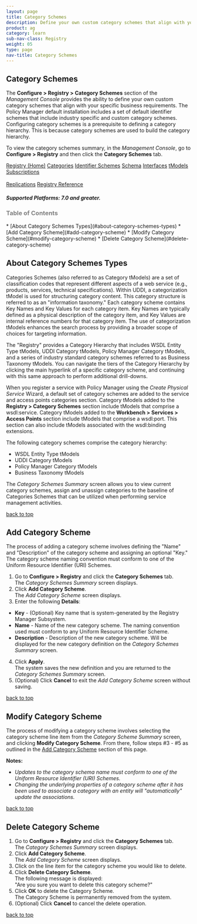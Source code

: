 ```yaml
---
layout: page
title: Category Schemes
description: Define your own custom category schemes that align with your specific business requirements, a prerequisite to defining a category hierarchy.
product: ag
category: learn
sub-nav-class: Registry
weight: 05
type: page
nav-title: Category Schemes
---
```



## Category Schemes
The **Configure > Registry > Category Schemes** section of the *Management Console* provides the ability to define your own custom category schemes that align with your specific business requirements. The Policy Manager default installation includes a set  of default identifier schemes that include industry specific and custom category schemes. Configuring category schemes is a prerequisite to defining a category hierarchy. This is because category schemes are used to build the category hierarchy.

To view the category schemes summary, in the *Management Console*, go to **Configure > Registry** and then click the **Category Schemes** tab.

<a href="registry_toc.html" class="button secondary">Registry (Home)</a> <a href="categories.html" class="button secondary">Categories</a> <a href="identifier_schemes.html" class="button secondary">Identifier Schemes</a> <a href="schema.html" class="button secondary">Schema</a> <a href="interfaces.html" class="button secondary">Interfaces</a> <a href="tmodels.html" class="button secondary">tModels</a> <a href="subscriptions.html" class="button secondary">Subscriptions</a> <br><br> <a href="replications.html" class="button secondary">Replications</a> <a href="registry_reference.html" class="button secondary">Registry Reference</a>
<h5 class="stamp">Supported Platforms: 7.0 and greater.</h5>


<h3 style="color: gray;">Table of Contents</h3>
<div id="toc-marker"></div>
* [About Category Schemes Types](#about-category-schemes-types)
* [Add Category Scheme](#add-category-scheme)
* [Modify Category Scheme](#modify-category-scheme)
* [Delete Category Scheme](#delete-category-scheme)



## About Category Schemes Types

Categories Schemes (also referred to as Category tModels) are a set of classification codes that represent different aspects of a web service (e.g., products, services, technical specifications). Within UDDI, a categorization tModel is used for structuring category content. This category structure is referred to as an "information taxonomy." Each category scheme contains Key Names and Key Values for each category item.  Key Names are typically defined as a physical description of the category item, and Key Values are internal reference numbers for that category item. The use of categorization tModels enhances the search process by providing a broader scope of choices for targeting information.

The "Registry" provides a Category Hierarchy that includes WSDL Entity Type tModels, UDDI Category tModels, Policy Manager Category tModels, and a series of industry standard category schemes referred to as Business Taxonomy tModels. You can navigate the tiers of the Category Hierarchy by clicking the main hyperlink of a specific category scheme, and continuing with this same approach to perform additional drill-downs.

When you register a service with Policy Manager using the *Create Physical Service* Wizard, a default set of category schemes are added to the service and access points categories section. Category tModels added to the **Registry > Category Schemes** section include tModels that comprise a wsdl:service. Category tModels added to the **Workbench > Services > Access Points** section include tModels that comprise a wsdl:port. This section can also include tModels associated with the wsdl:binding extensions.

The following  category schemes comprise the category hierarchy:

* WSDL Entity Type tModels
* UDDI Category tModels
* Policy Manager Category tModels
* Business Taxonomy tModels

The *Category Schemes Summary* screen allows you to view current category schemes, assign and unassign categories to the baseline of Categories Schemes that can be utilized when performing service management activities.

<a href="#top">back to top</a> 




## Add Category Scheme

The process of adding a category scheme involves defining the "Name" and "Description" of the category scheme and assigning an optional "Key." The category scheme naming convention must conform to one of the Uniform Resource Identifier (URI) Schemes.

1. Go to **Configure > Registry** and click the **Category Schemes** tab.  
The *Category Schemes Summary* screen displays.
2. Click **Add Category Scheme**.  
The *Add Category Scheme* screen displays.
3. Enter the following **Details**:  
  * **Key** - (Optional) Key name that is system-generated by the Registry Manager Subsystem.
  * **Name** - Name of the new category scheme. The naming convention used must conform to any Uniform Resource Identifier Scheme.
  * **Description** - Description of the new category scheme. Will be displayed for the new category definition on the *Category Schemes Summary* screen.
4. Click **Apply**.  
The system saves the new definition and you are returned to the *Category Schemes Summary* screen.
5. (Optional) Click **Cancel** to exit the *Add Category Scheme* screen without saving.

<a href="#top">back to top</a>


## Modify Category Scheme

The process of modifying a category scheme involves selecting the category scheme line item from the *Category Scheme Summary* screen, and clicking **Modify Category Scheme**.  From there, follow steps #3 - #5 as outlined in the [Add Category Scheme](#add-category-scheme) section of this page.

**Notes:**  

* *Updates to the category schema name must conform to one of the Uniform Resource Identifier (URI) Schemes.*
* *Changing the underlying properties of a category scheme after it has been used to associate a category with an entity will "automatically" update the associations.*

<a href="#top">back to top</a>


## Delete Category Scheme

1. Go to **Configure > Registry** and click the **Category Schemes** tab.  
The *Category Schemes Summary* screen displays.
2. Click **Add Category Scheme**.  
The *Add Category Scheme* screen displays.
3. Click on the line item for the category scheme you would like to delete.
4. Click **Delete Category Scheme**.  
The following message is displayed:  
"Are you sure you want to delete this category scheme?"
5. Click **OK** to delete the Category Scheme.  
The Category Scheme is permanently removed from the system.
6. (Optional) Click **Cancel** to cancel the delete operation.

<a href="#top">back to top</a>